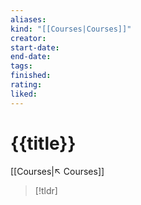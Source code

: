 ```yaml
---
aliases:
kind: "[[Courses|Courses]]"
creator:
start-date:
end-date:
tags:
finished:
rating:
liked:
---
```

# {{title}}
[[Courses|↖ Courses]] 

> [!tldr] 
> 
> 
